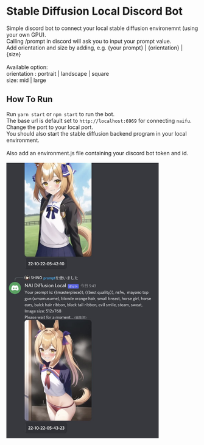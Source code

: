 # Stable Diffusion Local Discord Bot
 
Simple discord bot to connect your local stable diffusion environemnt (using your own GPU).\
Calling /prompt in discord will ask you to input your prompt value.\
Add orientation and size by adding, e.g. {your prompt} | {orientation} | {size}\
\
Available option: \
orientation : portrait | landscape | square \
size: mid | large

## How To Run

Run `yarn start` or `npm start` to run the bot.\
The base url is default set to `http://localhost:6969` for connecting `naifu`. Change the port to your local port.\
You should also start the stable diffusion backend program in your local environment.\
\
Also add an environment.js file containing your discord bot token and id.\
\
<img src="./src/asset/image.jpg" alt="drawing" width="400"/>
